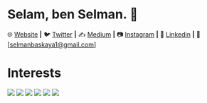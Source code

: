 # Selam, ben Selman. 👋
🌐 [Website][Website] **|** 
🐦 [Twitter][Twitter] **|** 
✍️ [Medium][Medium] **|** 
📷 [Instagram][Instagram] **|** 
👔 [Linkedin][Linkedin] **|** 
📧 [selmanbaskaya1@gmail.com]

[website]: https://selmanbaskaya.com
[twitter]: https://twitter.com/selmanbaskayaa
[medium]: https://medium.com/@selmanbaskaya
[instagram]: https://instagram.com/selmanbaskaya
[linkedin]: https://linkedin.com/in/selmanbaskaya

# Interests
[![](https://img.shields.io/badge/python-cD1?style=for-the-badge&logo=python)]()
[![](https://img.shields.io/badge/pandas-cD1?style=for-the-badge&logo=pandas)]()
[![](https://img.shields.io/badge/numpy-cD1?style=for-the-badge&logo=numpy)]()
[![](https://img.shields.io/badge/flask-cD1?style=for-the-badge&logo=flask)]()
[![](https://img.shields.io/badge/javascript-cD1?style=for-the-badge&logo=javascript)]()
[![](https://img.shields.io/badge/react-cD1?style=for-the-badge&logo=react)]()
